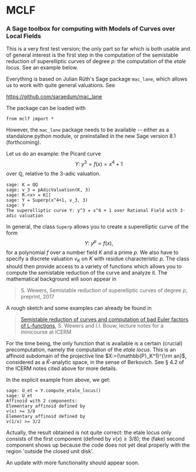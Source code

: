 # MCLF

### A Sage toolbox for computing with **M**odels of **C**urves over **L**ocal **F**ields


This is a very first test version; the only part so far which is both usable and of general interest is the first step in the computation of the semistable reduction of superelliptic curves of degree $p$: the computation of the *etale locus*. See an example below.


Everything is based on Julian Rüth's Sage package `mac_lane`, which allows us to work with quite general valuations. See

https://github.com/saraedum/mac_lane

The package can be loaded with
```
from mclf import *
```
However, the `mac_lane` package needs to be available -- either as a standalone python module, or preinstalled in the new Sage version 8.1 (forthcoming).

Let us do an example: the Picard curve
$$
     Y: \; y^3 = f(x) = x^4 + 1
$$
over $\mathbb{Q}$, relative to the $3$-adic valuation.      
```
sage: K = QQ
sage: v_3 = pAdicValuation(K, 3)
sage: R.<x> = K[]
sage: Y = Superp(x^4+1, v_3, 3)
sage: Y
The superelliptic curve Y: y^3 = x^4 + 1 over Rational Field with 3-adic valuation
```
In general, the class `Superp` allows you to create a superelliptic curve of the form
$$
   Y:\; y^p = f(x),
$$
for a polynomial $f$ over a number field $K$ and a prime $p$. We also have to specify a discrete valuation $v_K$ on $K$ with residue characteristic $p$. The class should then provide access to  a variety of functions which allows you to compute the semistable reduction of the curve and analyze it. The mathematical background will soon appear in

 >S. Wewers, Semistable reduction of superelliptic curves of degree $p$, preprint, 2017

A rough sketch and some examples can already be found in

 > [Semistable reduction of curves and computation of bad Euler factors of L-functions](http://www.uni-ulm.de/fileadmin/website_uni_ulm/mawi.inst.100/mitarbeiter/wewers/course_notes.pdf),
 > S. Wewers and I.I. Bouw, lecture notes for a minicourse at ICERM

For the time being, the only function that is available is a certain (crucial) precomputation, namely the computation of the *etale locus*. This is an affinoid subdomain of the projective line $X:=(\mathbb{P}_K^1)^{\rm an}$, considered as a $\hat{K}$-analytic space, in the sense of Berkovich.  See § 4.2 of the ICERM notes cited above for more details.

In the explicit example from above, we get:
```
sage: U_et = Y.compute_etale_locus()
sage: U_et
Affinoid with 2 components:
Elementary affinoid defined by
v(x) >= 3/8
Elementary affinoid defined by
v(1/x) >= 3/2
```
Actually, the result obtained is not quite correct: the etale locus only consists of the first component (defined by $v(x)\geq 3/8$); the (fake) second component shows up because the code does not yet deal properly with the region 'outside the closed unit disk'.

An update with more functionality should appear soon.
